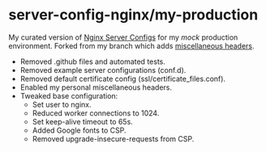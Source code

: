 # server-config-nginx/my-production

My curated version of [Nginx Server Configs](https://github.com/h5bp/server-configs-nginx) for my *mock* production environment. 
Forked from my branch which adds [miscellaneous headers](https://github.com/RatJuggler/server-configs-nginx/tree/add-misc-headers).

- Removed .github files and automated tests.
- Removed example server configurations (conf.d).
- Removed default certificate config (ssl/certificate_files.conf).
- Enabled my personal miscellaneous headers.
- Tweaked base configuration:
  - Set user to nginx.
  - Reduced worker connections to 1024.
  - Set keep-alive timeout to 65s.
  - Added Google fonts to CSP.
  - Removed upgrade-insecure-requests from CSP.
  
